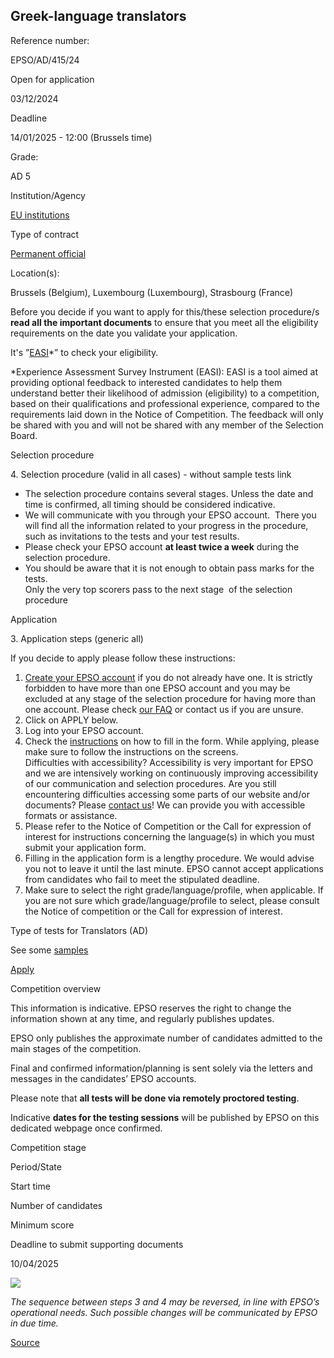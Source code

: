 Greek-language translators
--------------------------

Reference number: 

EPSO/AD/415/24

  

Open for application

03/12/2024

Deadline

14/01/2025 - 12:00 (Brussels time)

Grade: 

AD 5

  

Institution/Agency

[EU institutions](/en/eu-institutions)

Type of contract

[Permanent official](/staff-categories)

Location(s): 

Brussels (Belgium), Luxembourg (Luxembourg), Strasbourg (France)

  

Before you decide if you want to apply for this/these selection procedure/s **read all the important documents** to ensure that you meet all the eligibility requirements on the date you validate your application.

It's ”[EASI](https://ec.europa.eu/eusurvey/runner/EPSO_AD_415_24_EL)\*” to check your eligibility.

  
\*Experience Assessment Survey Instrument (EASI): EASI is a tool aimed at providing optional feedback to interested candidates to help them understand better their likelihood of admission (eligibility) to a competition, based on their qualifications and professional experience, compared to the requirements laid down in the Notice of Competition. The feedback will only be shared with you and will not be shared with any member of the Selection Board.

Selection procedure

4\. Selection procedure (valid in all cases) - without sample tests link

* The selection procedure contains several stages. Unless the date and time is confirmed, all timing should be considered indicative.
* We will communicate with you through your EPSO account.  There you will find all the information related to your progress in the procedure, such as invitations to the tests and your test results.
* Please check your EPSO account **at least twice a week** during the selection procedure.
* You should be aware that it is not enough to obtain pass marks for the tests.  
    Only the very top scorers pass to the next stage  of the selection procedure

Application

3\. Application steps (generic all)

If you decide to apply please follow these instructions:

1.  [Create your EPSO account](https://europa.eu/epso/application/passport/index.cfm?action=pdplegal&sb=1&comp_id=&lang=en) if you do not already have one. It is strictly forbidden to have more than one EPSO account and you may be excluded at any stage of the selection procedure for having more than one account. Please check [our FAQ](https://eu-careers.europa.eu/help/faq/epso-account-application/epso-account) or contact us if you are unsure.
2.  Click on APPLY below.
3.  Log into your EPSO account.
4.  Check the [instructions](/help/faq/epso-account-application) on how to fill in the form. While applying, please make sure to follow the instructions on the screens.  
    Difficulties with accessibility? Accessibility is very important for EPSO and we are intensively working on continuously improving accessibility of our communication and selection procedures. Are you still encountering difficulties accessing some parts of our website and/or documents? Please [contact us](/contact/form_en)! We can provide you with accessible formats or assistance.
5.  Please refer to the Notice of Competition or the Call for expression of interest for instructions concerning the language(s) in which you must submit your application form.
6.  Filling in the application form is a lengthy procedure. We would advise you not to leave it until the last minute. EPSO cannot accept applications from candidates who fail to meet the stipulated deadline.
7.  Make sure to select the right grade/language/profile, when applicable. If you are not sure which grade/language/profile to select, please consult the Notice of competition or the Call for expression of interest.

Type of tests for Translators (AD)

See some [samples](/node/13574)

[Apply](https://europa.eu/epso/application/passport/?comp_id=6082)

Competition overview

This information is indicative. EPSO reserves the right to change the information shown at any time, and regularly publishes updates.

EPSO only publishes the approximate number of candidates admitted to the main stages of the competition.

Final and confirmed information/planning is sent solely via the letters and messages in the candidates’ EPSO accounts.

Please note that **all tests will be done via remotely proctored testing**.

Indicative **dates for the testing sessions** will be published by EPSO on this dedicated webpage once confirmed.

Competition stage

Period/State

Start time

Number of candidates

Minimum score

Deadline to submit supporting documents

10/04/2025

![](/sites/default/files/styles/infogra/public/2024-11/EPS-23-003-info-Translators-EN-C-all%20languages_EN.png?itok=-Gb3_cUJ)

*The sequence between steps 3 and 4 may be reversed, in line with EPSO’s operational needs. Such possible changes will be communicated by EPSO in due time.*

[Source](https://eu-careers.europa.eu/en/job-opportunities/greek-language-translators)